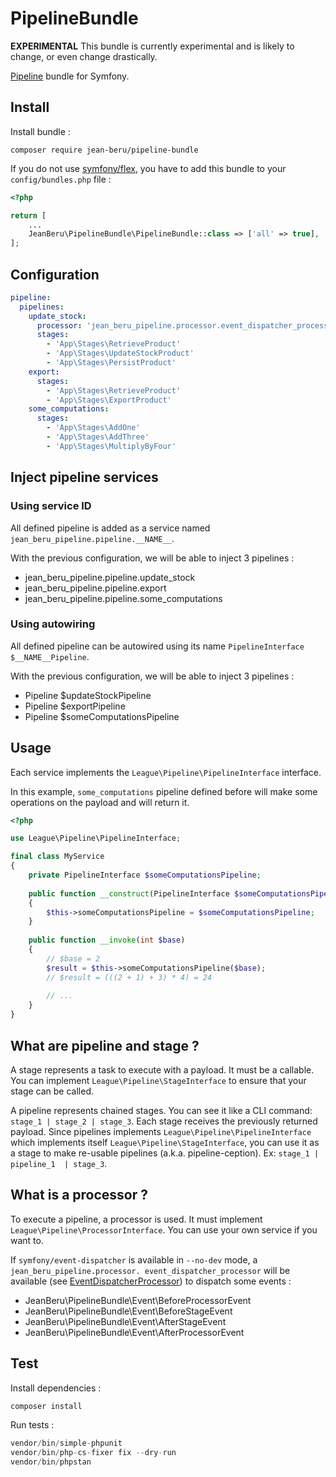 # PipelineBundle

**EXPERIMENTAL** This bundle is currently experimental and is likely to change, or even change drastically.

[Pipeline](https://github.com/thephpleague/pipeline) bundle for Symfony.

## Install

Install bundle :
```shell
composer require jean-beru/pipeline-bundle
`````

If you do not use [symfony/flex](https://github.com/symfony/flex), you have to add this bundle to your
`config/bundles.php` file :
```php
<?php

return [
    ...
    JeanBeru\PipelineBundle\PipelineBundle::class => ['all' => true],
];
```

## Configuration

```yaml
pipeline:
  pipelines:
    update_stock:
      processor: 'jean_beru_pipeline.processor.event_dispatcher_processor'
      stages:
        - 'App\Stages\RetrieveProduct'
        - 'App\Stages\UpdateStockProduct'
        - 'App\Stages\PersistProduct'
    export:
      stages:
        - 'App\Stages\RetrieveProduct'
        - 'App\Stages\ExportProduct'
    some_computations:
      stages:
        - 'App\Stages\AddOne'
        - 'App\Stages\AddThree'
        - 'App\Stages\MultiplyByFour'
```

## Inject pipeline services

### Using service ID

All defined pipeline is added as a service named `jean_beru_pipeline.pipeline.__NAME__`.

With the previous configuration, we will be able to inject 3 pipelines :
- jean_beru_pipeline.pipeline.update_stock
- jean_beru_pipeline.pipeline.export
- jean_beru_pipeline.pipeline.some_computations

### Using autowiring

All defined pipeline can be autowired using its name `PipelineInterface $__NAME__Pipeline`.

With the previous configuration, we will be able to inject 3 pipelines :
- Pipeline $updateStockPipeline
- Pipeline $exportPipeline
- Pipeline $someComputationsPipeline

## Usage

Each service implements the `League\Pipeline\PipelineInterface` interface.

In this example, `some_computations` pipeline defined before will make some operations on the payload and will 
return it.

```php
<?php

use League\Pipeline\PipelineInterface;

final class MyService
{
    private PipelineInterface $someComputationsPipeline;
    
    public function __construct(PipelineInterface $someComputationsPipeline)
    {
        $this->someComputationsPipeline = $someComputationsPipeline;
    }
    
    public function __invoke(int $base)
    {
        // $base = 2
        $result = $this->someComputationsPipeline($base);
        // $result = (((2 + 1) + 3) * 4) = 24
        
        // ...
    }
}
```

## What are pipeline and stage ?

A stage represents a task to execute with a payload. It must be a callable. You can implement
`League\Pipeline\StageInterface` to ensure that your stage can be called.

A pipeline represents chained stages. You can see it like a CLI command: `stage_1 | stage_2 | stage_3`. Each stage
receives the previously returned payload.
Since pipelines implements `League\Pipeline\PipelineInterface` which implements itself `League\Pipeline\StageInterface`,
you can use it as a stage to make re-usable pipelines (a.k.a. pipeline-ception). Ex: `stage_1 | pipeline_1  | stage_3`.

## What is a processor ?

To execute a pipeline, a processor is used. It must implement `League\Pipeline\ProcessorInterface`. You can use your
own service if you want to.

If `symfony/event-dispatcher` is available in `--no-dev` mode, a `jean_beru_pipeline.processor.
event_dispatcher_processor` will be available (see
[EventDispatcherProcessor](./src/Processor/EventDispatcherProcessor.php)) to dispatch some events :
- JeanBeru\PipelineBundle\Event\BeforeProcessorEvent
- JeanBeru\PipelineBundle\Event\BeforeStageEvent
- JeanBeru\PipelineBundle\Event\AfterStageEvent
- JeanBeru\PipelineBundle\Event\AfterProcessorEvent

## Test

Install dependencies :
```php
composer install
```

Run tests :
```php
vendor/bin/simple-phpunit
vendor/bin/php-cs-fixer fix --dry-run
vendor/bin/phpstan
```
